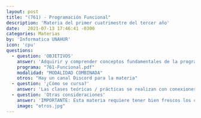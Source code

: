 ```yaml
---
layout: post
title: "(761) - Programación Funcional"
description: 'Materia del primer cuatrimestre del tercer año'
date:   2021-07-13 17:46:41 -0300
categories: Materias
by: 'Informatica UNAHUR'
icon: 'cpu'
questions:
  - question: 'OBJETIVOS'
    answer: 'Adquirir y comprender conceptos fundamentales de la programación funcional y su importancia en la tarea de programar. Por ejemplo: abstracción mediante funciones y sistemas de tipos. Implementar programas sencillos en un lenguaje funcional (se utiliza Haskell como lenguaje). Demostrar propiedades sencillas de programas funcionales utilizando inducción estructural.'
    programa: "761-Funcional.pdf"
    modalidad: "MODALIDAD COMBINADA"
    otros: "Hay un canal Discord para la materia"
  - question: '¿Cómo se cursa?'
    answer: 'Las clases teóricas / prácticas se realizan con conexiones sincrónicas o presenciales en el horario asignado. Se requiere además realizar mucha práctica y revisar los contenidos, videos explicativos y ejercicios que se proponen en el campus.'
  - question: 'Otras consideraciones'
    answer: 'IMPORTANTE: Esta materia requiere tener bien frescos los contenidos de Matemática 1 (es importante ir repasando) y se RECOMIENDA haber cursado Matemática 2 (no es correlativa pero permite entender mejor algunos temas).'
    image: "otros.jpg"
---
```

